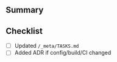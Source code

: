 ## Summary

## Checklist
- [ ] Updated `/_meta/TASKS.md`
- [ ] Added ADR if config/build/CI changed
